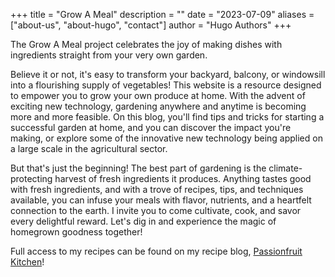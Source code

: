 +++
title = "Grow A Meal"
description = ""
date = "2023-07-09"
aliases = ["about-us", "about-hugo", "contact"]
author = "Hugo Authors"
+++

The Grow A Meal project celebrates the joy of making dishes with ingredients straight from your very own garden.

Believe it or not, it's easy to transform your backyard, balcony, or windowsill into a flourishing supply of vegetables! This website is a resource designed to empower you to grow your own produce at home. With the advent of exciting new technology, gardening anywhere and anytime is becoming more and more feasible. On this blog, you'll find tips and tricks for starting a successful garden at home, and you can discover the impact you're making, or explore some of the innovative new technology being applied on a large scale in the agricultural sector.

But that's just the beginning! The best part of gardening is the climate-protecting harvest of fresh ingredients it produces. Anything tastes good with fresh ingredients, and with a trove of recipes, tips, and techniques available, you can infuse your meals with flavor, nutrients, and a heartfelt connection to the earth. I invite you to come cultivate, cook, and savor every delightful reward. Let's dig in and experience the magic of homegrown goodness together!


Full access to my recipes can be found on my recipe blog, [Passionfruit Kitchen](https://passionfruitkitchen.com)!


